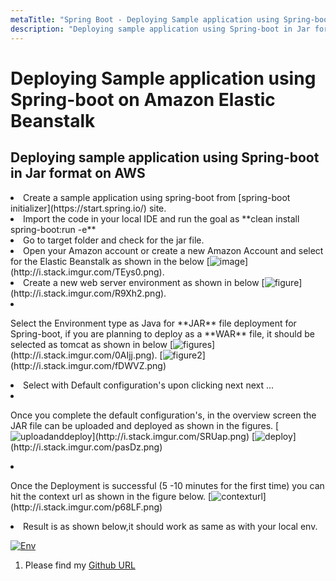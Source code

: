 ```yaml
---
metaTitle: "Spring Boot - Deploying Sample application using Spring-boot on Amazon Elastic Beanstalk"
description: "Deploying sample application using Spring-boot in Jar format on AWS"
---
```


# Deploying Sample application using Spring-boot on Amazon Elastic Beanstalk



## Deploying sample application using Spring-boot in Jar format on AWS


<li>
Create a sample application using spring-boot from [spring-boot initializer](https://start.spring.io/) site.
</li>
<li>
Import the code in your local IDE and run the goal as **clean install spring-boot:run -e**
</li>
<li>
Go to target folder and check for the jar file.
</li>
<li>
Open your Amazon account or create a new Amazon Account and select for the Elastic Beanstalk as shown in the below [<img src="http://i.stack.imgur.com/TEys0.png" alt="image" />](http://i.stack.imgur.com/TEys0.png).
</li>
<li>
Create a new web server environment as shown in below [<img src="http://i.stack.imgur.com/R9Xh2.png" alt="figure" />](http://i.stack.imgur.com/R9Xh2.png).
</li>
<li>
<p>Select the Environment type as Java for **JAR** file deployment for Spring-boot, if you are planning to deploy as a **WAR** file, it should be selected as tomcat as shown in below [<img src="http://i.stack.imgur.com/0AIjj.png" alt="figures" />](http://i.stack.imgur.com/0AIjj.png).
[<img src="http://i.stack.imgur.com/fDWVZ.png" alt="figure2" />](http://i.stack.imgur.com/fDWVZ.png)</p>
</li>
<li>
Select with Default configuration's upon clicking next next ...
</li>
<li>
<p>Once you complete the default configuration's, in the overview screen the JAR file can be uploaded and deployed as shown in the figures.
[<img src="http://i.stack.imgur.com/SRUap.png" alt="uploadanddeploy" />](http://i.stack.imgur.com/SRUap.png)
[<img src="http://i.stack.imgur.com/pasDz.png" alt="deploy" />](http://i.stack.imgur.com/pasDz.png)</p>
</li>
<li>
<p>Once the Deployment is successful (5 -10 minutes for the first time)
you can hit the context url as shown in the figure below.
[<img src="http://i.stack.imgur.com/p68LF.png" alt="contexturl" />](http://i.stack.imgur.com/p68LF.png)</p>
</li>
<li>
Result is as shown below,it should work as same as with your local env.
</li>

[<img src="http://i.stack.imgur.com/soXoe.png" alt="Env" />](http://i.stack.imgur.com/soXoe.png)

1. Please find my [Github URL](https://github.com/Praveenmail2him/awsjardeployspringboot)

